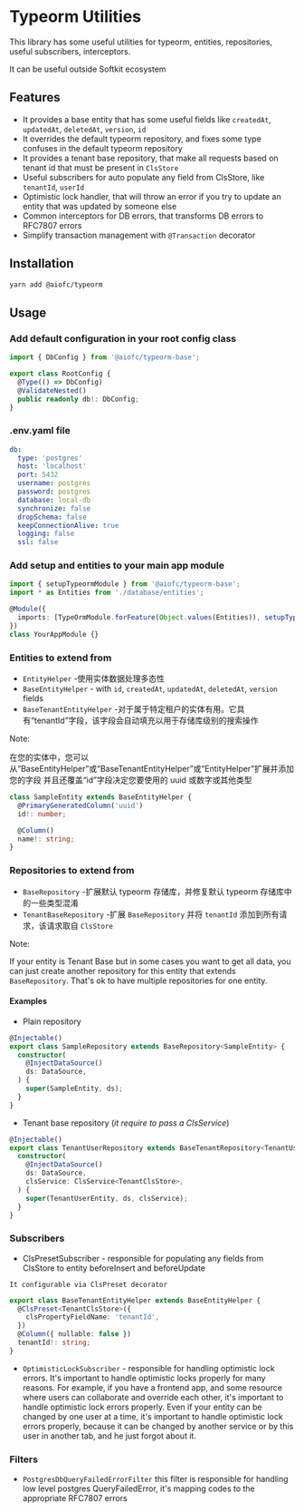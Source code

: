 # Typeorm Utilities

This library has some useful utilities for typeorm, entities, repositories, useful subscribers, interceptors.

It can be useful outside Softkit ecosystem

## Features

- It provides a base entity that has some useful fields like `createdAt`, `updatedAt`, `deletedAt`, `version`, `id`
- It overrides the default typeorm repository, and fixes some type confuses in the default typeorm repository
- It provides a tenant base repository, that make all requests based on tenant id that must be present in `ClsStore`
- Useful subscribers for auto populate any field from ClsStore, like `tenantId`, `userId`
- Optimistic lock handler, that will throw an error if you try to update an entity that was updated by someone else
- Common interceptors for DB errors, that transforms DB errors to RFC7807 errors
- Simplify transaction management with `@Transaction` decorator

## Installation

```bash
yarn add @aiofc/typeorm
```

## Usage

### Add default configuration in your root config class

```typescript
import { DbConfig } from '@aiofc/typeorm-base';

export class RootConfig {
  @Type(() => DbConfig)
  @ValidateNested()
  public readonly db!: DbConfig;
}
```

### .env.yaml file

```yaml
db:
  type: 'postgres'
  host: 'localhost'
  port: 5432
  username: postgres
  password: postgres
  database: local-db
  synchronize: false
  dropSchema: false
  keepConnectionAlive: true
  logging: false
  ssl: false
```

### Add setup and entities to your main app module

```typescript
import { setupTypeormModule } from '@aiofc/typeorm-base';
import * as Entities from './database/entities';

@Module({
  imports: [TypeOrmModule.forFeature(Object.values(Entities)), setupTypeormModule()],
})
class YourAppModule {}
```

### Entities to extend from

- `EntityHelper` -使用实体数据处理多态性
- `BaseEntityHelper` - with `id`, `createdAt`, `updatedAt`, `deletedAt`, `version` fields
- `BaseTenantEntityHelper` -对于属于特定租户的实体有用。它具有“tenantId”字段，该字段会自动填充以用于存储库级别的搜索操作

Note:

在您的实体中，您可以从“BaseEntityHelper”或“BaseTenantEntityHelper”或“EntityHelper”扩展并添加您的字段
并且还覆盖“id”字段决定您要使用的 uuid 或数字或其他类型

```typescript
class SampleEntity extends BaseEntityHelper {
  @PrimaryGeneratedColumn('uuid')
  id!: number;

  @Column()
  name!: string;
}
```

### Repositories to extend from

- `BaseRepository` -扩展默认 typeorm 存储库，并修复默认 typeorm 存储库中的一些类型混淆
- `TenantBaseRepository` -扩展 `BaseRepository` 并将 `tenantId` 添加到所有请求，该请求取自 `ClsStore`

Note:

If your entity is Tenant Base but in some cases you want to get all data, you can just create another repository for this entity that extends `BaseRepository`.
That's ok to have multiple repositories for one entity.

#### Examples

- Plain repository

```typescript
@Injectable()
export class SampleRepository extends BaseRepository<SampleEntity> {
  constructor(
    @InjectDataSource()
    ds: DataSource,
  ) {
    super(SampleEntity, ds);
  }
}
```

- Tenant base repository (_it require to pass a ClsService_)

```typescript
@Injectable()
export class TenantUserRepository extends BaseTenantRepository<TenantUserEntity> {
  constructor(
    @InjectDataSource()
    ds: DataSource,
    clsService: ClsService<TenantClsStore>,
  ) {
    super(TenantUserEntity, ds, clsService);
  }
}
```

### Subscribers

- ClsPresetSubscriber - responsible for populating any fields from ClsStore to entity beforeInsert and beforeUpdate

`It configurable via ClsPreset decorator`

```typescript
export class BaseTenantEntityHelper extends BaseEntityHelper {
  @ClsPreset<TenantClsStore>({
    clsPropertyFieldName: 'tenantId',
  })
  @Column({ nullable: false })
  tenantId!: string;
}
```

- `OptimisticLockSubscriber` - responsible for handling optimistic lock errors. It's important to handle optimistic locks properly for many reasons.
  For example, if you have a frontend app, and some resource where users can collaborate and override each other, it's important to handle optimistic lock errors properly.
  Even if your entity can be changed by one user at a time, it's important to handle optimistic lock errors properly, because it can be changed by another service or by this user in another tab, and he just forgot about it.

### Filters

- `PostgresDbQueryFailedErrorFilter` this filter is responsible for handling low level postgres QueryFailedError, it's mapping codes to the appropriate RFC7807 errors
